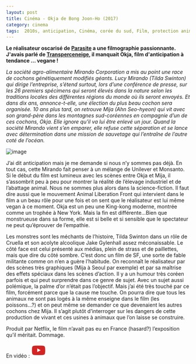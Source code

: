 ```yaml
---
layout: post
title: Cinéma - Okja de Bong Joon-Ho (2017)
category: cinema
tags:  2010s, anticipation, Cinéma, corée du sud, Film, protection animale, vegan, veganisme
---
```


**Le réalisateur oscarisé de [Parasite](https://www.cheziceman.fr/2019/parasite-film/) a une filmographie passionnante. J'avais parlé de [Transperceneige](https://www.cheziceman.fr/2014/snowpiercer/), il manquait Okja, film d'anticipation à tendance ... vegane !**

*La société agro-alimentaire Mirando Corporation a mis au point une race de cochons génétiquement modifiés géants. Lucy Mirando (Tilda Swinton) qui dirige l’entreprise, s’étend surtout, lors d’une conférence de presse, sur les 26 premiers spécimens qui seront élevés dans la nature selon les traditions locales des différentes régions du monde où ils seront envoyés. Et dans dix ans, annonce-t-elle, une élection du plus beau cochon sera organisée. 10 ans plus tard, on retrouve Mija (Ahn Seo-hyeon) qui vit avec son grand-père dans les montagnes sud-coréennes en compagnie d’un de ces cochons, Okja. Elle ignore qu’il va lui être enlevé un jour. Quand la société Mirando vient s’en emparer, elle refuse cette séparation et se lance avec détermination dans une mission de sauvetage qui l’entraîne de l’autre coté de l’océan.*

![image](https://filedn.eu/llqi9IBxlYouGRXYG2xlROb/img/2021/okja.jpg)

J’ai dit anticipation mais je me demande si nous n’y sommes pas déjà. En tout cas, cette Mirando fait penser à un mélange de Unilever et Monsanto. Si le début du film est lumineux avec les scènes entre Okja et Mija, il s’assombrit peu à peu pour montrer la réalité de l’élevage industriel et de l’abattage animal. Nous ne sommes plus alors dans la science-fiction. Il faut dire aussi que le mouvement Animal Liberation Front qui intervient dans le film a un beau rôle pour une fois et on sent que le réalisateur est lui même vegan à ce moment. Okja est un peu une King-kong moderne, montrée comme un trophée à New York. Mais la fin est différente…Bien que monstrueuse dans sa forme, elle est si belle et si sensible que le spectateur ne peut qu’éprouver de l’empathie.

Les monstres sont les méchants de l’histoire, Tilda Swinton dans un rôle de Cruella et son acolyte alcoolique Jake Gylenhall assez méconaissable. Le côté face est celui présenté aux médias, plein de strass et de paillettes, mais que dire du côté sombre. C’est donc un film de SF, une sorte de fable militante comme on n’en a guère l’habitude. On reconnaît le réalisateur par des scènes très graphiques (Mija à Seoul par exemple) et par sa maîtrise des effets spéciaux dans les scènes d’action. Il y a un humour très coréen parfois et qui peut surprendre dans ce genre de sujet. Avec un sujet aussi polémique, la palme d’or n’était pas l’objectif. Mais j’ai été très touché par ce film, forcément parce que la cause me touche. On pourra dire que tous les animaux ne sont pas logés à la même enseigne dans le film (les poissons…?) et on peut même se demander ce que devenaient les autres cochons chez Mija. Il s’agit plutôt d’interroger sur les dangers de cette production de vivant et ces usines à animaux que l’on laisse se construire.

Produit par Netflix, le film n’avait pas eu en France (hasard?) l’exposition qu’il méritait. Dommage.

En vidéo : [![video](/images/youtube.png)](https://youtu.be/rFMxXQvPKTU)